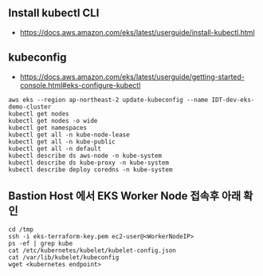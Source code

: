 
## Install kubectl CLI
- https://docs.aws.amazon.com/eks/latest/userguide/install-kubectl.html

## kubeconfig
- https://docs.aws.amazon.com/eks/latest/userguide/getting-started-console.html#eks-configure-kubectl

```console
aws eks --region ap-northeast-2 update-kubeconfig --name IDT-dev-eks-demo-cluster
kubectl get nodes
kubectl get nodes -o wide
kubectl get namespaces
kubectl get all -n kube-node-lease
kubectl get all -n kube-public
kubectl get all -n default
kubectl describe ds aws-node -n kube-system
kubectl describe ds kube-proxy -n kube-system
kubectl describe deploy coredns -n kube-system
```

## Bastion Host 에서 EKS Worker Node 접속후 아래 확인

```console
cd /tmp
ssh -i eks-terraform-key.pem ec2-user@<WorkerNodeIP>
ps -ef | grep kube
cat /etc/kubernetes/kubelet/kubelet-config.json
cat /var/lib/kubelet/kubeconfig
wget <kubernetes endpoint>
```

